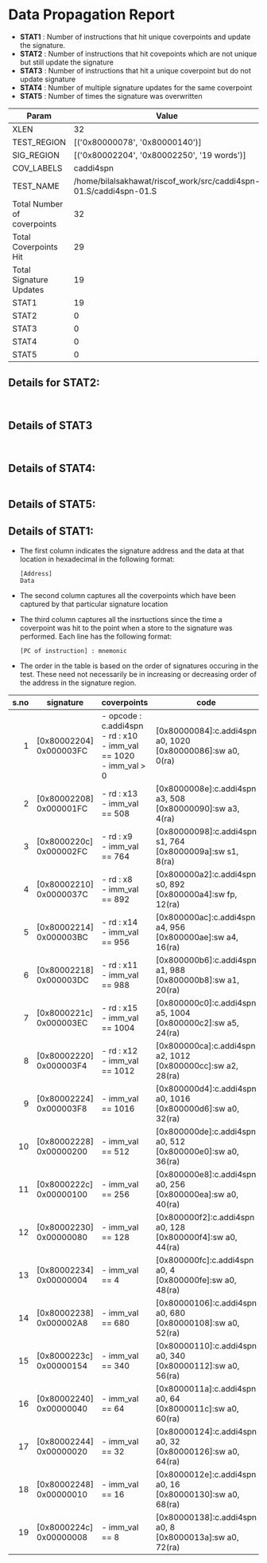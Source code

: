 
# Data Propagation Report

- **STAT1** : Number of instructions that hit unique coverpoints and update the signature.
- **STAT2** : Number of instructions that hit covepoints which are not unique but still update the signature
- **STAT3** : Number of instructions that hit a unique coverpoint but do not update signature
- **STAT4** : Number of multiple signature updates for the same coverpoint
- **STAT5** : Number of times the signature was overwritten

| Param                     | Value    |
|---------------------------|----------|
| XLEN                      | 32      |
| TEST_REGION               | [('0x80000078', '0x80000140')]      |
| SIG_REGION                | [('0x80002204', '0x80002250', '19 words')]      |
| COV_LABELS                | caddi4spn      |
| TEST_NAME                 | /home/bilalsakhawat/riscof_work/src/caddi4spn-01.S/caddi4spn-01.S    |
| Total Number of coverpoints| 32     |
| Total Coverpoints Hit     | 29      |
| Total Signature Updates   | 19      |
| STAT1                     | 19      |
| STAT2                     | 0      |
| STAT3                     | 0     |
| STAT4                     | 0     |
| STAT5                     | 0     |

## Details for STAT2:

```


```

## Details of STAT3

```


```

## Details of STAT4:

```

```

## Details of STAT5:



## Details of STAT1:

- The first column indicates the signature address and the data at that location in hexadecimal in the following format: 
  ```
  [Address]
  Data
  ```

- The second column captures all the coverpoints which have been captured by that particular signature location

- The third column captures all the insrtuctions since the time a coverpoint was
  hit to the point when a store to the signature was performed. Each line has
  the following format:
  ```
  [PC of instruction] : mnemonic
  ```
- The order in the table is based on the order of signatures occuring in the
  test. These need not necessarily be in increasing or decreasing order of the
  address in the signature region.

|s.no|        signature         |                                   coverpoints                                   |                                code                                |
|---:|--------------------------|---------------------------------------------------------------------------------|--------------------------------------------------------------------|
|   1|[0x80002204]<br>0x000003FC|- opcode : c.addi4spn<br> - rd : x10<br> - imm_val == 1020<br> - imm_val > 0<br> |[0x80000084]:c.addi4spn a0, 1020<br> [0x80000086]:sw a0, 0(ra)<br>  |
|   2|[0x80002208]<br>0x000001FC|- rd : x13<br> - imm_val == 508<br>                                              |[0x8000008e]:c.addi4spn a3, 508<br> [0x80000090]:sw a3, 4(ra)<br>   |
|   3|[0x8000220c]<br>0x000002FC|- rd : x9<br> - imm_val == 764<br>                                               |[0x80000098]:c.addi4spn s1, 764<br> [0x8000009a]:sw s1, 8(ra)<br>   |
|   4|[0x80002210]<br>0x0000037C|- rd : x8<br> - imm_val == 892<br>                                               |[0x800000a2]:c.addi4spn s0, 892<br> [0x800000a4]:sw fp, 12(ra)<br>  |
|   5|[0x80002214]<br>0x000003BC|- rd : x14<br> - imm_val == 956<br>                                              |[0x800000ac]:c.addi4spn a4, 956<br> [0x800000ae]:sw a4, 16(ra)<br>  |
|   6|[0x80002218]<br>0x000003DC|- rd : x11<br> - imm_val == 988<br>                                              |[0x800000b6]:c.addi4spn a1, 988<br> [0x800000b8]:sw a1, 20(ra)<br>  |
|   7|[0x8000221c]<br>0x000003EC|- rd : x15<br> - imm_val == 1004<br>                                             |[0x800000c0]:c.addi4spn a5, 1004<br> [0x800000c2]:sw a5, 24(ra)<br> |
|   8|[0x80002220]<br>0x000003F4|- rd : x12<br> - imm_val == 1012<br>                                             |[0x800000ca]:c.addi4spn a2, 1012<br> [0x800000cc]:sw a2, 28(ra)<br> |
|   9|[0x80002224]<br>0x000003F8|- imm_val == 1016<br>                                                            |[0x800000d4]:c.addi4spn a0, 1016<br> [0x800000d6]:sw a0, 32(ra)<br> |
|  10|[0x80002228]<br>0x00000200|- imm_val == 512<br>                                                             |[0x800000de]:c.addi4spn a0, 512<br> [0x800000e0]:sw a0, 36(ra)<br>  |
|  11|[0x8000222c]<br>0x00000100|- imm_val == 256<br>                                                             |[0x800000e8]:c.addi4spn a0, 256<br> [0x800000ea]:sw a0, 40(ra)<br>  |
|  12|[0x80002230]<br>0x00000080|- imm_val == 128<br>                                                             |[0x800000f2]:c.addi4spn a0, 128<br> [0x800000f4]:sw a0, 44(ra)<br>  |
|  13|[0x80002234]<br>0x00000004|- imm_val == 4<br>                                                               |[0x800000fc]:c.addi4spn a0, 4<br> [0x800000fe]:sw a0, 48(ra)<br>    |
|  14|[0x80002238]<br>0x000002A8|- imm_val == 680<br>                                                             |[0x80000106]:c.addi4spn a0, 680<br> [0x80000108]:sw a0, 52(ra)<br>  |
|  15|[0x8000223c]<br>0x00000154|- imm_val == 340<br>                                                             |[0x80000110]:c.addi4spn a0, 340<br> [0x80000112]:sw a0, 56(ra)<br>  |
|  16|[0x80002240]<br>0x00000040|- imm_val == 64<br>                                                              |[0x8000011a]:c.addi4spn a0, 64<br> [0x8000011c]:sw a0, 60(ra)<br>   |
|  17|[0x80002244]<br>0x00000020|- imm_val == 32<br>                                                              |[0x80000124]:c.addi4spn a0, 32<br> [0x80000126]:sw a0, 64(ra)<br>   |
|  18|[0x80002248]<br>0x00000010|- imm_val == 16<br>                                                              |[0x8000012e]:c.addi4spn a0, 16<br> [0x80000130]:sw a0, 68(ra)<br>   |
|  19|[0x8000224c]<br>0x00000008|- imm_val == 8<br>                                                               |[0x80000138]:c.addi4spn a0, 8<br> [0x8000013a]:sw a0, 72(ra)<br>    |
